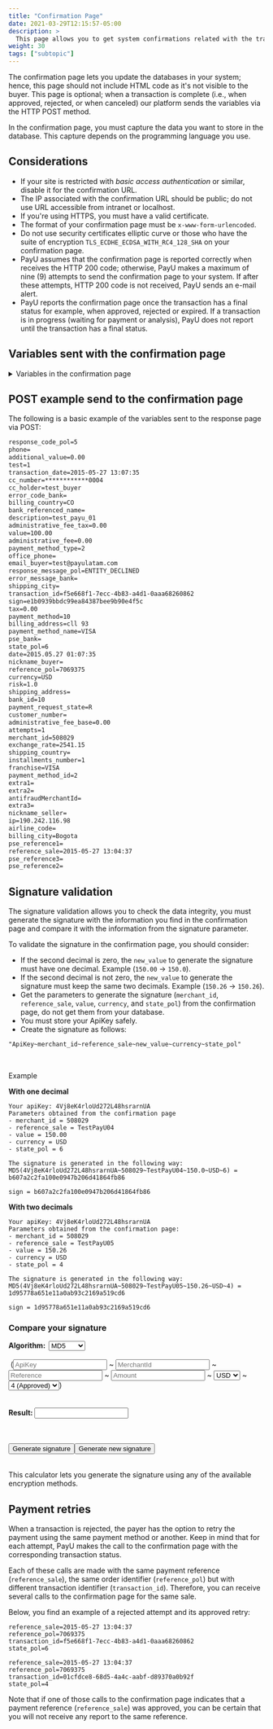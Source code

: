 ```yaml
---
title: "Confirmation Page"
date: 2021-03-29T12:15:57-05:00
description: >
  This page allows you to get system confirmations related with the transaction results. You can update your system's inventories, orders, or databases. This page is not visible to the customer and its goal is to enable communication between systems. The data is sent via the HTTP POST method. </br>If the payer generates payment retries during the payment process, a confirmation page is generated for each transaction. This page is invoked for approved and rejected states.
weight: 30
tags: ["subtopic"]
---
```

<script src="http://ajax.aspnetcdn.com/ajax/jquery.validate/1.13.0/jquery.validate.min.js"></script>
<script src="http://ajax.aspnetcdn.com/ajax/jquery.validate/1.13.0/additional-methods.min.js"></script>
<script src="/js/signature-generator/md5.js"></script>
<script src="/js/signature-generator/sha1.js"></script>
<script src="/js/signature-generator/sha256.js"></script>
<script src="/js/signature-generator/signature-generator.js"></script>

The confirmation page lets you update the databases in your system; hence, this page should not include HTML code as it's not visible to the buyer. This page is optional; when a transaction is complete (i.e., when approved, rejected, or when canceled) our platform sends the variables via the HTTP POST method.

In the confirmation page, you must capture the data you want to store in the database. This capture depends on the programming language you use.

## Considerations
* If your site is restricted with _basic access authentication_ or similar, disable it for the confirmation URL.
* The IP associated with the confirmation URL should be public; do not use URL accessible from intranet or localhost.
* If you're using HTTPS, you must have a valid certificate.
* The format of your confirmation page must be `x-www-form-urlencoded`.
* Do not use security certificates elliptic curve or those who have the suite of encryption `TLS_ECDHE_ECDSA_WITH_RC4_128_SHA` on your confirmation page.
* PayU assumes that the confirmation page is reported correctly when receives the HTTP 200 code; otherwise, PayU makes a maximum of nine (9) attempts to send the confirmation page to your system. If after these attempts, HTTP 200 code is not received, PayU sends an e-mail alert.
* PayU reports the confirmation page once the transaction has a final status for example, when approved, rejected or expired. If a transaction is in progress (waiting for payment or analysis), PayU does not report until the transaction has a final status.
 
## Variables sent with the confirmation page

<details>
<summary>Variables in the confirmation page</summary>
<br>
<div class="variables"></div>

| Field | Type | Size | Description |
|-|-|-|-|
| merchant_id | Numeric | 12 | Merchant’s ID number in PayU’s system, you find this number in the account creation mail. |
| state_pol | Alphanumeric | 32 | Indicates the status of the transaction in the system.<br>[See the transaction status in the given column]({{< ref "response-codes-and-variables.html#response-codes-sent-to-the-confirmation-page" >}}). |
| risk | Decimal (#.00) | — | Risk associated with the transaction. Values between 0 and 1.<br>The higher value, the greater the risk.<br>Format `###.00`. |
| response_code_pol | Alphanumeric | 255 | PayU’s response code.<br>[See the response codes in the given column]({{< ref "response-codes-and-variables.html#response-codes-sent-to-the-confirmation-page" >}}). |
| reference_sale | Alphanumeric | 255 | Reference of the sale or order. It must be unique for each transaction that is sent to the system. |
| reference_pol | Alphanumeric | 255 | The reference or transaction number generated by PayU. |
| sign | Alphanumeric | 255 | Digital signature created for each of one the transactions. |
| extra1 | Alphanumeric | 255 | Additional field to send information about the purchase. |
| extra2 | Alphanumeric | 255 | Additional field to send information about the purchase. |
| payment_method | Numeric | — | The internal identifier of the payment method used.<br>[See the codes of the payment methods]({{< ref "response-codes-and-variables.html#codes-of-the-payment-methods" >}}). |
| payment_method_type | Numeric | — | The payment method type used for the payment. |
| installments_number | Numeric | — | Number of installments in which the credit card payment was deferred. |
| value | Numeric | 14,2 | Total amount of the transaction. It can contain two decimal digits. For example, 10000.00 or 10000 |
| tax | Numeric | 14,2 | VAT value of the transaction, if VAT zero is sent the system will automatically apply the 19%. It can contain two decimal digits. For example: 19000.00. In case you have no VAT you should fill out 0. |
| additional_value | Numeric | 14,2 | Non commissionaire Additional Value. |
| transaction_date | Date(YYYY-MM-DD HH:mm:ss) | — | The date the transaction was made. |
| currency | Alphanumeric | 3 | The currency in which the payment is made.<br>[See the accepted currencies]({{< ref "response-codes-and-variables.html#accepted-currencies" >}}). |
| email_buyer | Alphanumeric | 255 | Field that contains the buyer’s e-mail address to notify the transaction’s result. It's recommended to validate it when the data is taken from a form. |
| cus | Alphanumeric | 64 | The cus (unique tracking code) is the payment’s reference within the Bank, it applies only to payments with PSE |
| pse_bank | Alphanumeric | 255 | The name of the bank, applies only to payments with PSE. |
| test | Boolean (true, false) | — | Variable to identify whether the operation was a test. |
| description | Alphanumeric | 255 | Description of the sale. |
| billing_address | Alphanumeric | 255 | The billing address |
| shipping_address | Alphanumeric | 50 | The delivery address for the merchandise. |
| phone | Alphanumeric | 20 | The buyer’s residence phone. |
| office_phone | Alphanumeric | 20 | The buyer’s daytime phone. |
| account_number_ach | Alphanumeric | 36 | The transaction’s identifier. |
| account_type_ach | Alphanumeric | 36 | The transaction’s identifier. |
| administrative_fee | Decimal (#.00) | — | Value of the administrative fee |
| administrative_fee_base | Decimal (#.00) | — | Base value of the administrative fee |
| administrative_fee_tax | Decimal (#.00) | — | Tax value of the administrative fee |
| airline_code | Alphanumeric | 4 | Airline code |
| attempts | Numeric | — | Number of attempts of sending the confirmation. |
| authorization_code | Alphanumeric | 12 | Sale’s authorization code |
| bank_id | Alphanumeric | 255 | Bank identifier |
| billing_city | Alphanumeric | 255 | The billing city. |
| billing_country | Alphanumeric | 2 | The ISO code of the country associated with the billing address. |
| commision_pol | Decimal (#.00) | — | Value of the commission. |
| commision_pol_currency | Alphanumeric | 3 | Currency of the commission |
| customer_number | Numeric | — | Customer number. |
| date | Date (YYYY-MM-DD HH:mm:ss) | — | Date of the operation. |
| error_code_bank | Alphanumeric | 255 | Error code of the bank. |
| error_message_bank | Alphanumeric | 255 | Error message of the bank |
| exchange_rate | Decimal (#.00) | — | Value of the exchange rate. |
| ip | Alphanumeric | 39 | The IP address from which the transaction was made. |
| nickname_buyer | Alphanumeric | 150 | Short name of the buyer. |
| nickname_seller | Alphanumeric | 150 | Short name of the seller. |
| payment_method_id | Numeric | — | Identifier of payment methods.<br>[See the codes of the payment methods]({{< ref "response-codes-and-variables.html#codes-of-the-payment-methods" >}}). |
| payment_request_state | Alphanumeric | 32 | Status of the payment request. |
| pseReference1 | Alphanumeric | 255 | Reference no. 1 for PSE payments. |
| pseReference2 | Alphanumeric | 255 | Reference no. 2 for PSE payments. |
| pseReference3 | Alphanumeric | 255 | Reference no. 3 for PSE payments. |
| response_message_pol | Alphanumeric | 255 | PayU’s response message.<br>[See the response messages in the given column]({{< ref "response-codes-and-variables.html#response-codes-sent-to-the-confirmation-page" >}}). |
| shipping_city | Alphanumeric | 50 | The city where the merchandise is delivered. |
| shipping_country | Alphanumeric | 2 | The ISO code associated with the country where the merchandise is delivered. |
| transaction_bank_id | Alphanumeric | 255 | ID of the transaction in the bank's system. |
| transaction_id | Alphanumeric | 36 | Transaction identifier. |
| payment_method_name | Alfa Numeric | 255 | Payment method used in the payment, for example VISA. |

</details>

## POST example send to the confirmation page
The following is a basic example of the variables sent to the response page via POST:

```HTML
response_code_pol=5
phone=
additional_value=0.00
test=1
transaction_date=2015-05-27 13:07:35
cc_number=************0004
cc_holder=test_buyer
error_code_bank=
billing_country=CO
bank_referenced_name=
description=test_payu_01
administrative_fee_tax=0.00
value=100.00
administrative_fee=0.00
payment_method_type=2
office_phone=
email_buyer=test@payulatam.com
response_message_pol=ENTITY_DECLINED
error_message_bank=
shipping_city=
transaction_id=f5e668f1-7ecc-4b83-a4d1-0aaa68260862
sign=e1b0939bbdc99ea84387bee9b90e4f5c
tax=0.00
payment_method=10
billing_address=cll 93
payment_method_name=VISA
pse_bank=
state_pol=6
date=2015.05.27 01:07:35
nickname_buyer=
reference_pol=7069375
currency=USD
risk=1.0
shipping_address=
bank_id=10
payment_request_state=R
customer_number=
administrative_fee_base=0.00
attempts=1
merchant_id=508029
exchange_rate=2541.15
shipping_country=
installments_number=1
franchise=VISA
payment_method_id=2
extra1=
extra2=
antifraudMerchantId=
extra3=
nickname_seller=
ip=190.242.116.98
airline_code=
billing_city=Bogota
pse_reference1=
reference_sale=2015-05-27 13:04:37
pse_reference3=
pse_reference2=
```

## Signature validation
The signature validation allows you to check the data integrity, you must generate the signature with the information you find in the confirmation page and compare it with the information from the signature parameter.

To validate the signature in the confirmation page, you should consider:

* If the second decimal is zero, the `new_value` to generate the signature must have one decimal. Example (`150.00` -> `150.0`).
* If the second decimal is not zero, the `new_value` to generate the signature must keep the same two decimals. Example (`150.26` -> `150.26`).
* Get the parameters to generate the signature (`merchant_id`, `reference_sale`, `value`, `currency`, and `state_pol`) from the confirmation page, do not get them from your database. 
* You must store your ApiKey safely.
* Create the signature as follows:

```HTML
"ApiKey~merchant_id~reference_sale~new_value~currency~state_pol"
```
<br>

Example

**With one decimal**

```
Your apiKey: 4Vj8eK4rloUd272L48hsrarnUA 
Parameters obtained from the confirmation page
- merchant_id = 508029
- reference_sale = TestPayU04
- value = 150.00
- currency = USD
- state_pol = 6

The signature is generated in the following way: 
MD5(4Vj8eK4rloUd272L48hsrarnUA~508029~TestPayU04~150.0~USD~6) = b607a2c2fa100e0947b206d41864fb86

sign = b607a2c2fa100e0947b206d41864fb86
```

**With two decimals**

```
Your apiKey: 4Vj8eK4rloUd272L48hsrarnUA 
Parameters obtained from the confirmation page:
- merchant_id = 508029
- reference_sale = TestPayU05
- value = 150.26
- currency = USD
- state_pol = 4

The signature is generated in the following way: 
MD5(4Vj8eK4rloUd272L48hsrarnUA~508029~TestPayU05~150.26~USD~4) = 1d95778a651e11a0ab93c2169a519cd6

sign = 1d95778a651e11a0ab93c2169a519cd6 
```

### Compare your signature

<!-- Signature generator - confirmation page -->
<div id="blue-box">
<span class="grey-text-13">
<div>
<form method="POST" id="signature_form_confirmation_page" >
    <table>
        <span class="blue-text-13"><b>Algorithm: &nbsp;</b></span>
        <select id = "signature_algorithm_confirmation_page" class="calc_selector form_control">
            <option  value="md5">MD5</option>
            <option  value="sha1">SHA1</option>
            <option  value="sha256">SHA256</option>
        </select>
        <br>
        <br>
        <span class="calc_text">&nbsp;(</span>
        <input class="form_control" type="text"  id ="signature_apikey_confirmation_page" name = "signature_apikey_confirmation_page" placeholder="ApiKey" maxlength="26"> ~
        <input class="form_control number" type="text"  id ="signature_merchanId_confirmation_page" name = "signature_merchanId_confirmation_page" placeholder="MerchantId" maxlength="7"> ~
        <input class="form_control" type="text"  id ="signature_referenceCode_confirmation_page" name = "signature_referenceCode_confirmation_page" placeholder="Reference" maxlength="255"> ~
        <input class="form_control  number" type="text" id ="signature_amount_confirmation_page" name = "signature_amount_confirmation_page" placeholder="Amount" maxlength="14"> ~
        <select id = "signature_currency_confirmation_page" class="calc_selector form_control" >
            <option  value="USD">USD</option>
            <option  value="COP">COP</option>
            <option  value="MXN">MXN</option>
            <option  value="ARS">ARS</option>
            <option  value="PEN">PEN</option>
            <option  value="BRL">BRL</option>
            <option  value="CLP">CLP</option>
        </select> ~
        <select id = "signature_state_pol_confirmation_page" class="calc_selector form_control" >
            <option  value="4">4 (Approved)</option>
            <option  value="6">6 (Declined)</option>
            <option  value="5">5 (Expired)</option>
        </select>
        <span class="calc_text">)</span>
        <br>
        <br>
        <br>
        <span class="blue-text-13"><b>Result:&nbsp;</b></span><input class="form_control" id ="signature_generated_confirmation_page" name = "signature_generated_confirmation_page" value = ""  readonly />
    </table>
    <br>
    <table width="50%"  border="0" cellspacing="2" cellpadding="2">
        <input type="button" name="signature_generate_confirmation_page" id="signature_generate_confirmation_page" value="Generate signature" >
        <input type="button" name="signature_generate_again_confirmation_page" id="signature_generate_again_confirmation_page" value="Generate new signature" >
    </table>
</form>
</div>
</span>
</div>
<!-- End of signature generator - confirmation page -->

This calculator lets you generate the signature using any of the available encryption methods.

## Payment retries
When a transaction is rejected, the payer has the option to retry the payment using the same payment method or another. Keep in mind that for each attempt, PayU makes the call to the confirmation page with the corresponding transaction status.

Each of these calls are made with the same payment reference (`reference_sale`), the same order identifier (`reference_pol`) but with different transaction identifier (`transaction_id`). Therefore, you can receive several calls to the confirmation page for the same sale.

Below, you find an example of a rejected attempt and its approved retry:

````
reference_sale=2015-05-27 13:04:37
reference_pol=7069375
transaction_id=f5e668f1-7ecc-4b83-a4d1-0aaa68260862
state_pol=6

reference_sale=2015-05-27 13:04:37
reference_pol=7069375
transaction_id=01cfdce8-68d5-4a4c-aabf-d89370a0b92f
state_pol=4
````

Note that if one of those calls to the confirmation page indicates that a payment reference (`reference_sale`) was approved, you can be certain that you will not receive any report to the same reference.